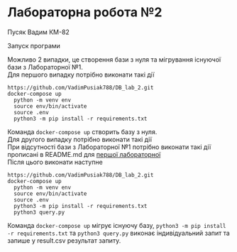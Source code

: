 # Лабораторна робота №2
Пусяк Вадим КМ-82


Запуск програми

Можливо 2 випадки, це створення бази з нуля та мігрування існуючої бази з Лабораторної №1.  
Для першого випадку потрібно виконати такі дії
```shell
https://github.com/VadimPusiak788/DB_lab_2.git
docker-compose up
  python -m venv env
  source env/bin/activate
  source .env
  python3 -m pip install -r requirements.txt
```
Команда ```docker-compose up``` створить базу з нуля.  
Для другого випадку потрібно виконати такі дії  
При відсутності бази з Лабораторної №1 потрібно виконати такі дії прописані в README.md для [першої лабораторної](https://github.com/VadimPusiak788/DB_Lab)  
Після цього виконати наступне
```shell
https://github.com/VadimPusiak788/DB_lab_2.git
docker-compose up
  python -m venv env
  source env/bin/activate
  source .env
  python3 -m pip install -r requirements.txt
  python3 query.py
```
Команда ```docker-compose up``` мігрує існуючу базу, ```python3 -m pip install -r requirements.txt``` та ```python3 query.py``` виконає індивідуальний запит та запише у result.csv результат запиту.


